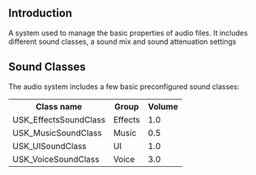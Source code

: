 ## Introduction
A system used to manage the basic properties of audio files. It includes different sound classes, a sound mix and sound attenuation settings

## Sound Classes
The audio system includes a few basic preconfigured sound classes:
<table>
    <tr>
        <th>Class name</th>
        <th>Group</th>
        <th>Volume</th>
    </tr>
    <tr>
        <td>USK_EffectsSoundClass</td>
        <td>Effects</td>
        <td>1.0</td>
    </tr>
    <tr>
        <td>USK_MusicSoundClass</td>
        <td>Music</td>
        <td>0.5</td>
    </tr>
    <tr>
        <td>USK_UISoundClass</td>
        <td>UI</td>
        <td>1.0</td>
    </tr>
    <tr>
        <td>USK_VoiceSoundClass</td>
        <td>Voice</td>
        <td>3.0</td>
    </tr>
</table>